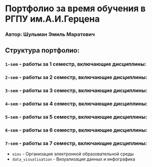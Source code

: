 # Портфолио за время обучения в РГПУ им.А.И.Герцена 

### Автор: Шульман Эмиль Маратович

## Структура портфолио:
### `1-sem` - работы за 1 семестр, включающие дисциплины:

### `2-sem` - работы за 2 семестр, включающие дисциплины:

### `3-sem` - работы за 3 семестр, включающие дисциплины:

### `4-sem` - работы за 4 семестр, включающие дисциплины:

### `5-sem` - работы за 5 семестр, включающие дисциплины:

### `6-sem` - работы за 6 семестр, включающие дисциплины:

### `7-sem` - работы за 7 семестр, включающие дисциплины:

* `eios` - Организация электронной образовательной среды
* `data_visualisation` - Визуализация данных и инфографика
